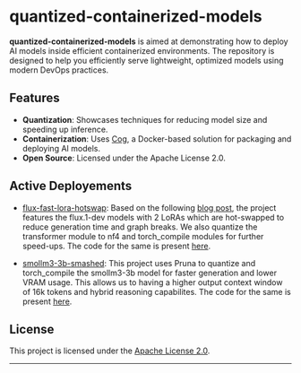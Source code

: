 # quantized-containerized-models

**quantized-containerized-models** is aimed at demonstrating how to deploy AI models inside efficient containerized environments. The repository is designed to help you efficiently serve lightweight, optimized models using modern DevOps practices.

## Features

- **Quantization**: Showcases techniques for reducing model size and speeding up inference.
- **Containerization**: Uses [Cog](https://cog.run/), a Docker-based solution for packaging and deploying AI models.
- **Open Source**: Licensed under the Apache License 2.0.

## Active Deployements

- [flux-fast-lora-hotswap](https://replicate.com/paragekbote/flux-fast-lora-hotswap): Based on the following [blog post](https://huggingface.co/blog/lora-fast), the project features the flux.1-dev models with 2 LoRAs which are hot-swapped to reduce generation time and graph breaks. We also quantize the transformer module to nf4 and torch_compile modules for further speed-ups. The code for the same is present [here](https://github.com/ParagEkbote/quantized-containerized-models/tree/58e64c6e652b2f82f10cab42f25c4093a1252974/flux.1-dev).

- [smollm3-3b-smashed](https://replicate.com/paragekbote/smollm3-3b-smashed): This project uses Pruna to quantize and torch_compile the smollm3-3b model for faster generation and lower VRAM usage. This allows us to having a higher output context window of 16k tokens and hybrid reasoning capabilites. The code for the same is present [here](https://github.com/ParagEkbote/quantized-containerized-models/tree/58e64c6e652b2f82f10cab42f25c4093a1252974/smollm).

## License

This project is licensed under the [Apache License 2.0](LICENSE).

---
